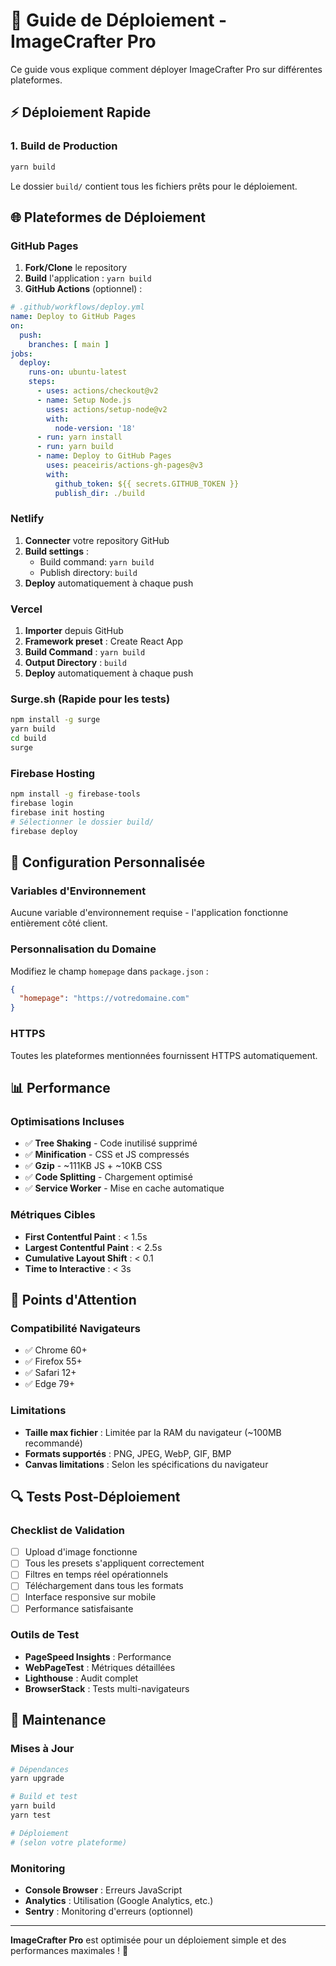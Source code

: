 # 🚀 Guide de Déploiement - ImageCrafter Pro

Ce guide vous explique comment déployer ImageCrafter Pro sur différentes plateformes.

## ⚡ Déploiement Rapide

### 1. Build de Production
```bash
yarn build
```
Le dossier `build/` contient tous les fichiers prêts pour le déploiement.

## 🌐 Plateformes de Déploiement

### GitHub Pages
1. **Fork/Clone** le repository
2. **Build** l'application : `yarn build`
3. **GitHub Actions** (optionnel) :
```yaml
# .github/workflows/deploy.yml
name: Deploy to GitHub Pages
on:
  push:
    branches: [ main ]
jobs:
  deploy:
    runs-on: ubuntu-latest
    steps:
      - uses: actions/checkout@v2
      - name: Setup Node.js
        uses: actions/setup-node@v2
        with:
          node-version: '18'
      - run: yarn install
      - run: yarn build
      - name: Deploy to GitHub Pages
        uses: peaceiris/actions-gh-pages@v3
        with:
          github_token: ${{ secrets.GITHUB_TOKEN }}
          publish_dir: ./build
```

### Netlify
1. **Connecter** votre repository GitHub
2. **Build settings** :
   - Build command: `yarn build`
   - Publish directory: `build`
3. **Deploy** automatiquement à chaque push

### Vercel
1. **Importer** depuis GitHub
2. **Framework preset** : Create React App
3. **Build Command** : `yarn build`
4. **Output Directory** : `build`
5. **Deploy** automatiquement à chaque push

### Surge.sh (Rapide pour les tests)
```bash
npm install -g surge
yarn build
cd build
surge
```

### Firebase Hosting
```bash
npm install -g firebase-tools
firebase login
firebase init hosting
# Sélectionner le dossier build/
firebase deploy
```

## 🔧 Configuration Personnalisée

### Variables d'Environnement
Aucune variable d'environnement requise - l'application fonctionne entièrement côté client.

### Personnalisation du Domaine
Modifiez le champ `homepage` dans `package.json` :
```json
{
  "homepage": "https://votredomaine.com"
}
```

### HTTPS
Toutes les plateformes mentionnées fournissent HTTPS automatiquement.

## 📊 Performance

### Optimisations Incluses
- ✅ **Tree Shaking** - Code inutilisé supprimé
- ✅ **Minification** - CSS et JS compressés
- ✅ **Gzip** - ~111KB JS + ~10KB CSS
- ✅ **Code Splitting** - Chargement optimisé
- ✅ **Service Worker** - Mise en cache automatique

### Métriques Cibles
- **First Contentful Paint** : < 1.5s
- **Largest Contentful Paint** : < 2.5s
- **Cumulative Layout Shift** : < 0.1
- **Time to Interactive** : < 3s

## 🚨 Points d'Attention

### Compatibilité Navigateurs
- ✅ Chrome 60+
- ✅ Firefox 55+
- ✅ Safari 12+
- ✅ Edge 79+

### Limitations
- **Taille max fichier** : Limitée par la RAM du navigateur (~100MB recommandé)
- **Formats supportés** : PNG, JPEG, WebP, GIF, BMP
- **Canvas limitations** : Selon les spécifications du navigateur

## 🔍 Tests Post-Déploiement

### Checklist de Validation
- [ ] Upload d'image fonctionne
- [ ] Tous les presets s'appliquent correctement
- [ ] Filtres en temps réel opérationnels
- [ ] Téléchargement dans tous les formats
- [ ] Interface responsive sur mobile
- [ ] Performance satisfaisante

### Outils de Test
- **PageSpeed Insights** : Performance
- **WebPageTest** : Métriques détaillées
- **Lighthouse** : Audit complet
- **BrowserStack** : Tests multi-navigateurs

## 📝 Maintenance

### Mises à Jour
```bash
# Dépendances
yarn upgrade

# Build et test
yarn build
yarn test

# Déploiement
# (selon votre plateforme)
```

### Monitoring
- **Console Browser** : Erreurs JavaScript
- **Analytics** : Utilisation (Google Analytics, etc.)
- **Sentry** : Monitoring d'erreurs (optionnel)

---

**ImageCrafter Pro** est optimisée pour un déploiement simple et des performances maximales ! 🚀